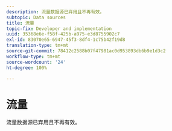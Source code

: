 ```yaml
---
description: 流量数据源已弃用且不再有效。
subtopic: Data sources
title: 流量
topic-fix: Developer and implementation
uuid: 35368e6e-f58f-425b-a975-e3d8755902c7
exl-id: 83070e65-6947-45f3-8df4-1c75b42f19d8
translation-type: tm+mt
source-git-commit: 78412c2588b07f47981ac0d953893db6b9e1d3c2
workflow-type: tm+mt
source-wordcount: '24'
ht-degree: 100%

---
```


# 流量

流量数据源已弃用且不再有效。
